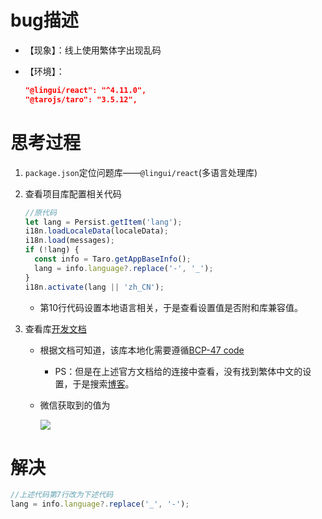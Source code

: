 # bug描述

* 【现象】：线上使用繁体字出现乱码

* 【环境】：

   ````json
   "@lingui/react": "^4.11.0",
   "@tarojs/taro": "3.5.12",
   ````

# 思考过程

1. `package.json`定位问题库——`@lingui/react`(多语言处理库)

2. 查看项目库配置相关代码

   ````javascript
   //原代码
   let lang = Persist.getItem('lang'); 
   i18n.loadLocaleData(localeData);
   i18n.load(messages);
   if (!lang) {
     const info = Taro.getAppBaseInfo();
     lang = info.language?.replace('-', '_');
   }
   i18n.activate(lang || 'zh_CN');
   ````

   * 第10行代码设置本地语言相关，于是查看设置值是否附和库兼容值。

3. 查看库[开发文档](https://lingui.dev/ref/conf#locales)

   * 根据文档可知道，该库本地化需要遵循[BCP-47 code](http://www.unicode.org/cldr/charts/latest/supplemental/language_plural_rules.html)

     * PS：但是在上述官方文档给的连接中查看，没有找到繁体中文的设置，于是搜索[博客](https://xnxy.github.io/2024/06/11/%E5%9B%BD%E9%99%85%E5%8C%96%E4%B8%AD%E5%B8%B8%E7%94%A8BCP-47%20Code%E5%92%8C%E8%AF%AD%E8%A8%80%E5%AF%B9%E7%85%A7%E8%A1%A8/)。

   * 微信获取到的值为

     ![](https://gitee.com/lao-jiawei/photo-gallery/raw/master/images/blog/20240921233051.png)

# 解决

````javascript
//上述代码第7行改为下述代码
lang = info.language?.replace('_', '-');
````

